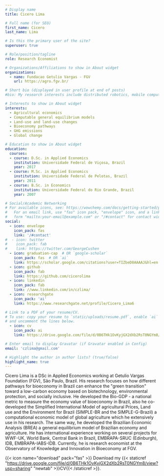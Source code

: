 ```yaml
---
# Display name
title: Cicero Lima

# Full name (for SEO)
first_name: Cicero
last_name: Lima

# Is this the primary user of the site?
superuser: true

# Role/position/tagline
role: Research Economist

# Organizations/Affiliations to show in About widget
organizations:
  - name: Fundacao Getulio Vargas - FGV
    url: https://agro.fgv.br/

# Short bio (displayed in user profile at end of posts)
#bio: My research interests include distributed robotics, mobile computing and programmable matter.

# Interests to show in About widget
interests:
  - Agricultural economics
  - Computable general equilibrium models
  - Land-use and land-use changes
  - Bioeconomy pathways
  - GHG emissions
  - Global change

# Education to show in About widget
education:
  courses:
  - course: D.Sc. in Applied Economics
    institution: Universidade Federal de Viçosa, Brazil
    year: 2017
  - course: M.Sc. in Applied Economics  
    institution: Universidade Federal de Pelotas, Brazil
    year: 2011
  - course: B.Sc. in Economics
    institution: Universidade Federal do Rio Grande, Brazil
    year: 2007

# Social/Academic Networking
# For available icons, see: https://wowchemy.com/docs/getting-started/page-builder/#icons
#   For an email link, use "fas" icon pack, "envelope" icon, and a link in the
#   form "mailto:your-email@example.com" or "/#contact" for contact widget.
social:
  - icon: envelope
    icon_pack: fas
    link: '/#contact'
#  - icon: twitter
#    icon_pack: fab
#    link: https://twitter.com/GeorgeCushen
  - icon: graduation-cap  # OR `google-scholar`
    icon_pack: fas  # OR `ai`
    link: https://scholar.google.com/citations?user=TIZbeD8AAAAJ&hl=en
  - icon: github
    icon_pack: fab
    link: https://github.com/cicerolima
  - icon: linkedin
    icon_pack: fab
    link: //www.linkedin.com/in/czlima/
  - icon: researchgate
    icon_pack: 'ai'
    link: https://www.researchgate.net/profile/Cicero_Lima6

# Link to a PDF of your resume/CV.
# To use: copy your resume to `static/uploads/resume.pdf`, enable `ai` icons in `params.toml`,
# and uncomment the lines below.
  - icon: cv
    icon_pack: ai
    link: https://drive.google.com/file/d/0B6THk1OvKyjGX2dXb2RsT0NGYm8/view?usp=sharing

# Enter email to display Gravatar (if Gravatar enabled in Config)
email: 'czlima@gmail.com'

# Highlight the author in author lists? (true/false)
highlight_name: true
---
```


Cicero Lima is a DSc in Applied Economics working at Getulio Vargas Foundation (FGV), São Paulo, Brazil. His research focuses on how different pathways for bioeconomy in Brazil can enhance the "green transition" toward a low-carbon economy based on biotechnology, environmental protection, and socially inclusive. He developed the Bio-GDP - a national metric to measure the economy value of bioeconomy in Brazil, also he co-developed the Simplified International Model of agricultural Prices, Land use and the Environment for Brazil (SIMPLE-BR and the SIMPLE-G-Brazil) a computational economic model of global agriculture which he extensively use in his research. The same way, he developed the Brazilian Economic Analysis (BREA) a general equilibrium model of Brazilian economy and agriculture. He has international experience working on several projects for WWF-UK, World Bank, Central Bank in Brazil, EMBRAPA-SRUC (Edinburgh), IDB, EMBRAPA-IABS-IDB. Currently, he is research economist at the Observatory of Knowledge and Innovation in Bioeconomy at FGV.

{{< icon name="download" pack="fas" >}} Download my {{< staticref "https://drive.google.com/file/d/0B6THk1OvKyjGX2dXb2RsT0NGYm8/view?usp=sharing" "newtab" >}}CV{{< /staticref >}}.
